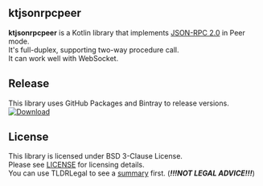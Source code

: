 ## ktjsonrpcpeer
**ktjsonrpcpeer** is a Kotlin library that implements [JSON-RPC 2.0](https://www.jsonrpc.org/specification) in Peer mode.  
It's full-duplex, supporting two-way procedure call.  
It can work well with WebSocket.

## Release
This library uses GitHub Packages and Bintray to release versions.  
[ ![Download](https://api.bintray.com/packages/qiqiworld/ktjsonrpcpeer/twitter.qiqiworld1.ktjsonrpcpeer/images/download.svg) ](https://bintray.com/qiqiworld/ktjsonrpcpeer/twitter.qiqiworld1.ktjsonrpcpeer/_latestVersion)  


## License
This library is licensed under BSD 3-Clause License.  
Please see [LICENSE](LICENSE.md) for licensing details.  
You can use TLDRLegal to see a [summary](https://www.tldrlegal.com/l/bsd3) first. (***!!!NOT LEGAL ADVICE!!!***)